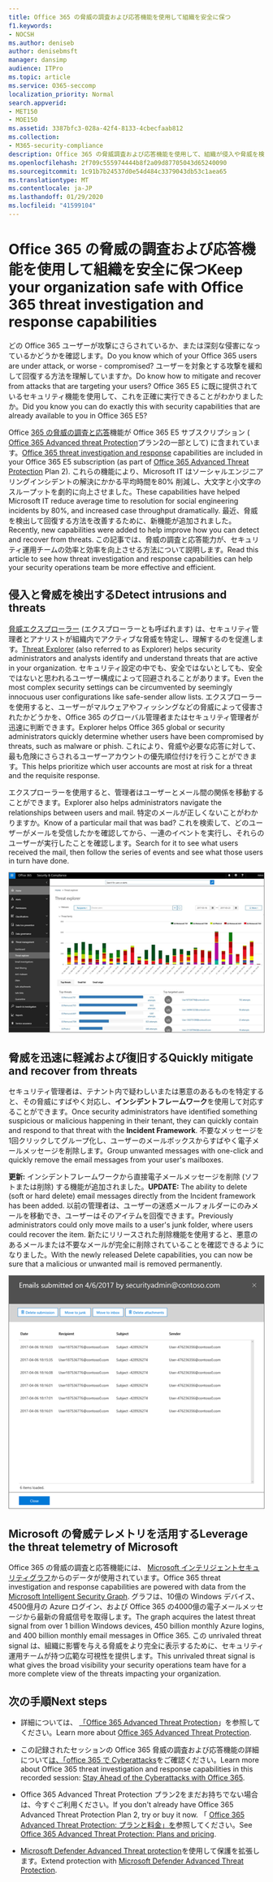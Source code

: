 ```yaml
---
title: Office 365 の脅威の調査および応答機能を使用して組織を安全に保つ
f1.keywords:
- NOCSH
ms.author: deniseb
author: denisebmsft
manager: dansimp
audience: ITPro
ms.topic: article
ms.service: O365-seccomp
localization_priority: Normal
search.appverid:
- MET150
- MOE150
ms.assetid: 3387bfc3-028a-42f4-8133-4cbecfaab812
ms.collection:
- M365-security-compliance
description: Office 365 の脅威調査および応答機能を使用して、組織が侵入や脅威を検出し、脅威から迅速に脅威を軽減および回復する方法について説明します。
ms.openlocfilehash: 2f709c555974444b8f2a09d87705043d65240090
ms.sourcegitcommit: 1c91b7b24537d0e54d484c3379043db53c1aea65
ms.translationtype: MT
ms.contentlocale: ja-JP
ms.lasthandoff: 01/29/2020
ms.locfileid: "41599104"
---
```

# <a name="keep-your-organization-safe-with-office-365-threat-investigation-and-response-capabilities"></a><span data-ttu-id="1324b-103">Office 365 の脅威の調査および応答機能を使用して組織を安全に保つ</span><span class="sxs-lookup"><span data-stu-id="1324b-103">Keep your organization safe with Office 365 threat investigation and response capabilities</span></span>

<span data-ttu-id="1324b-104">どの Office 365 ユーザーが攻撃にさらされているか、または深刻な侵害になっているかどうかを確認します。</span><span class="sxs-lookup"><span data-stu-id="1324b-104">Do you know which of your Office 365 users are under attack, or worse - compromised?</span></span> <span data-ttu-id="1324b-105">ユーザーを対象とする攻撃を緩和して回復する方法を理解していますか。</span><span class="sxs-lookup"><span data-stu-id="1324b-105">Do know how to mitigate and recover from attacks that are targeting your users?</span></span> <span data-ttu-id="1324b-106">Office 365 E5 に既に提供されているセキュリティ機能を使用して、これを正確に実行できることがわかりましたか。</span><span class="sxs-lookup"><span data-stu-id="1324b-106">Did you know you can do exactly this with security capabilities that are already available to you in Office 365 E5?</span></span>

<span data-ttu-id="1324b-107">Office [365 の脅威の調査と応答](office-365-ti.md)機能が Office 365 E5 サブスクリプション ( [Office 365 Advanced threat Protection](office-365-atp.md)プラン2の一部として) に含まれています。</span><span class="sxs-lookup"><span data-stu-id="1324b-107">[Office 365 threat investigation and response](office-365-ti.md) capabilities are included in your Office 365 E5 subscription (as part of [Office 365 Advanced Threat Protection](office-365-atp.md) Plan 2).</span></span> <span data-ttu-id="1324b-108">これらの機能により、Microsoft IT はソーシャルエンジニアリングインシデントの解決にかかる平均時間を80% 削減し、大文字と小文字のスループットを劇的に向上させました。</span><span class="sxs-lookup"><span data-stu-id="1324b-108">These capabilities have helped Microsoft IT reduce average time to resolution for social engineering incidents by 80%, and increased case throughput dramatically.</span></span> <span data-ttu-id="1324b-109">最近、脅威を検出して回復する方法を改善するために、新機能が追加されました。</span><span class="sxs-lookup"><span data-stu-id="1324b-109">Recently, new capabilities were added to help improve how you can detect and recover from threats.</span></span> <span data-ttu-id="1324b-110">この記事では、脅威の調査と応答能力が、セキュリティ運用チームの効率と効率を向上させる方法について説明します。</span><span class="sxs-lookup"><span data-stu-id="1324b-110">Read this article to see how threat investigation and response capabilities can help your security operations team be more effective and efficient.</span></span>

## <a name="detect-intrusions-and-threats"></a><span data-ttu-id="1324b-111">侵入と脅威を検出する</span><span class="sxs-lookup"><span data-stu-id="1324b-111">Detect intrusions and threats</span></span>

<span data-ttu-id="1324b-112">[脅威エクスプローラー](threat-explorer.md) (エクスプローラーとも呼ばれます) は、セキュリティ管理者とアナリストが組織内でアクティブな脅威を特定し、理解するのを促進します。</span><span class="sxs-lookup"><span data-stu-id="1324b-112">[Threat Explorer](threat-explorer.md) (also referred to as Explorer) helps security administrators and analysts identify and understand threats that are active in your organization.</span></span> <span data-ttu-id="1324b-113">セキュリティ設定の中でも、安全ではないとしても、安全ではないと思われるユーザー構成によって回避されることがあります。</span><span class="sxs-lookup"><span data-stu-id="1324b-113">Even the most complex security settings can be circumvented by seemingly innocuous user configurations like safe-sender allow lists.</span></span> <span data-ttu-id="1324b-114">エクスプローラーを使用すると、ユーザーがマルウェアやフィッシングなどの脅威によって侵害されたかどうかを、Office 365 のグローバル管理者またはセキュリティ管理者が迅速に判断できます。</span><span class="sxs-lookup"><span data-stu-id="1324b-114">Explorer helps Office 365 global or security administrators quickly determine whether users have been compromised by threats, such as malware or phish.</span></span> <span data-ttu-id="1324b-115">これにより、脅威や必要な応答に対して、最も危険にさらされるユーザーアカウントの優先順位付けを行うことができます。</span><span class="sxs-lookup"><span data-stu-id="1324b-115">This helps prioritize which user accounts are most at risk for a threat and the requisite response.</span></span>

<span data-ttu-id="1324b-116">エクスプローラーを使用すると、管理者はユーザーとメール間の関係を移動することができます。</span><span class="sxs-lookup"><span data-stu-id="1324b-116">Explorer also helps administrators navigate the relationships between users and mail.</span></span> <span data-ttu-id="1324b-117">特定のメールが正しくないことがわかりますか。</span><span class="sxs-lookup"><span data-stu-id="1324b-117">Know of a particular mail that was bad?</span></span> <span data-ttu-id="1324b-118">これを検索して、どのユーザーがメールを受信したかを確認してから、一連のイベントを実行し、それらのユーザーが実行したことを確認します。</span><span class="sxs-lookup"><span data-stu-id="1324b-118">Search for it to see what users received the mail, then follow the series of events and see what those users in turn have done.</span></span>

![Office 365 の脅威エクスプローラーのスクリーンショット、マルウェアファミリによる色分け](../media/591338dd-252a-437d-b5f2-87aa42e74b0c.png)

## <a name="quickly-mitigate-and-recover-from-threats"></a><span data-ttu-id="1324b-120">脅威を迅速に軽減および復旧する</span><span class="sxs-lookup"><span data-stu-id="1324b-120">Quickly mitigate and recover from threats</span></span>

<span data-ttu-id="1324b-121">セキュリティ管理者は、テナント内で疑わしいまたは悪意のあるものを特定すると、その脅威にすばやく対応し、**インシデントフレームワーク**を使用して対応することができます。</span><span class="sxs-lookup"><span data-stu-id="1324b-121">Once security administrators have identified something suspicious or malicious happening in their tenant, they can quickly contain and respond to that threat with the **Incident Framework**.</span></span> <span data-ttu-id="1324b-122">不要なメッセージを1回クリックしてグループ化し、ユーザーのメールボックスからすばやく電子メールメッセージを削除します。</span><span class="sxs-lookup"><span data-stu-id="1324b-122">Group unwanted messages with one-click and quickly remove the email messages from your user's mailboxes.</span></span>

 <span data-ttu-id="1324b-123">**更新:** インシデントフレームワークから直接電子メールメッセージを削除 (ソフトまたは削除) する機能が追加されました。</span><span class="sxs-lookup"><span data-stu-id="1324b-123">**UPDATE:** The ability to delete (soft or hard delete) email messages directly from the Incident framework has been added.</span></span> <span data-ttu-id="1324b-124">以前の管理者は、ユーザーの迷惑メールフォルダーにのみメールを移動でき、ユーザーはそのアイテムを回復できます。</span><span class="sxs-lookup"><span data-stu-id="1324b-124">Previously administrators could only move mails to a user's junk folder, where users could recover the item.</span></span> <span data-ttu-id="1324b-125">新たにリリースされた削除機能を使用すると、悪意のあるメールまたは不要なメールが完全に削除されていることを確認できるようになりました。</span><span class="sxs-lookup"><span data-stu-id="1324b-125">With the newly released Delete capabilities, you can now be sure that a malicious or unwanted mail is removed permanently.</span></span>

![インシデント修復の電子メールリストのスクリーンショット](../media/9d8452d3-d8d2-4b26-81f9-76396e08dd17.png)

## <a name="leverage-the-threat-telemetry-of-microsoft"></a><span data-ttu-id="1324b-127">Microsoft の脅威テレメトリを活用する</span><span class="sxs-lookup"><span data-stu-id="1324b-127">Leverage the threat telemetry of Microsoft</span></span>

<span data-ttu-id="1324b-128">Office 365 の脅威の調査と応答機能には、 [Microsoft インテリジェントセキュリティグラフ](https://cloud-platform-assets.azurewebsites.net/intelligent-security-graph/)からのデータが使用されています。</span><span class="sxs-lookup"><span data-stu-id="1324b-128">Office 365 threat investigation and response capabilities are powered with data from the [Microsoft Intelligent Security Graph](https://cloud-platform-assets.azurewebsites.net/intelligent-security-graph/).</span></span> <span data-ttu-id="1324b-129">グラフは、10億の Windows デバイス、4500億月の Azure ログイン、および Office 365 の4000億の電子メールメッセージから最新の脅威信号を取得します。</span><span class="sxs-lookup"><span data-stu-id="1324b-129">The graph acquires the latest threat signal from over 1 billion Windows devices, 450 billion monthly Azure logins, and 400 billion monthly email messages in Office 365.</span></span> <span data-ttu-id="1324b-130">この unrivaled threat signal は、組織に影響を与える脅威をより完全に表示するために、セキュリティ運用チームが持つ広範な可視性を提供します。</span><span class="sxs-lookup"><span data-stu-id="1324b-130">This unrivaled threat signal is what gives the broad visibility your security operations team have for a more complete view of the threats impacting your organization.</span></span>

## <a name="next-steps"></a><span data-ttu-id="1324b-131">次の手順</span><span class="sxs-lookup"><span data-stu-id="1324b-131">Next steps</span></span>

- <span data-ttu-id="1324b-132">詳細については、 [「Office 365 Advanced Threat Protection](office-365-atp.md)」を参照してください。</span><span class="sxs-lookup"><span data-stu-id="1324b-132">Learn more about [Office 365 Advanced Threat Protection](office-365-atp.md).</span></span>

- <span data-ttu-id="1324b-133">この記録されたセッションの Office 365 脅威の調査および応答機能の詳細について[は、「office 365 で Cyberattacks](https://myignite.microsoft.com/videos/53723)をご確認ください。</span><span class="sxs-lookup"><span data-stu-id="1324b-133">Learn more about Office 365 threat investigation and response capabilities in this recorded session: [Stay Ahead of the Cyberattacks with Office 365](https://myignite.microsoft.com/videos/53723).</span></span>

- <span data-ttu-id="1324b-134">Office 365 Advanced Threat Protection プラン2をまだお持ちでない場合は、今すぐご利用ください。</span><span class="sxs-lookup"><span data-stu-id="1324b-134">If you don't already have Office 365 Advanced Threat Protection Plan 2, try or buy it now.</span></span> <span data-ttu-id="1324b-135">「 [Office 365 Advanced Threat Protection: プランと料金」を](https://products.office.com/exchange/advance-threat-protection#pmg-allup-content)参照してください。</span><span class="sxs-lookup"><span data-stu-id="1324b-135">See [Office 365 Advanced Threat Protection: Plans and pricing](https://products.office.com/exchange/advance-threat-protection#pmg-allup-content).</span></span>

- <span data-ttu-id="1324b-136">[Microsoft Defender Advanced Threat protection](https://docs.microsoft.com/windows/security/threat-protection/microsoft-defender-atp/microsoft-defender-advanced-threat-protection)を使用して保護を拡張します。</span><span class="sxs-lookup"><span data-stu-id="1324b-136">Extend protection with [Microsoft Defender Advanced Threat Protection](https://docs.microsoft.com/windows/security/threat-protection/microsoft-defender-atp/microsoft-defender-advanced-threat-protection).</span></span>
